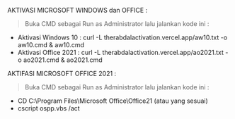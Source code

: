 AKTIVASI MICROSOFT WINDOWS dan OFFICE :
> Buka CMD sebagai Run as Administrator lalu jalankan kode ini :
- Aktivasi Windows 10  : curl -L therabdalactivation.vercel.app/aw10.txt -o aw10.cmd & aw10.cmd
- Aktivasi Office 2021 : curl -L therabdalactivation.vercel.app/ao2021.txt -o ao2021.cmd & ao2021.cmd

AKTIFASI MICROSOFT OFFICE 2021 :
> Buka CMD sebagai Run as Administrator lalu jalankan kode ini :
- CD C:\Program Files\Microsoft Office\Office21 (atau yang sesuai)
- cscript ospp.vbs /act
